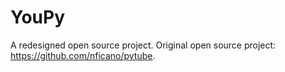 # YouPy
A redesigned open source project. Original open source project: https://github.com/nficano/pytube.
